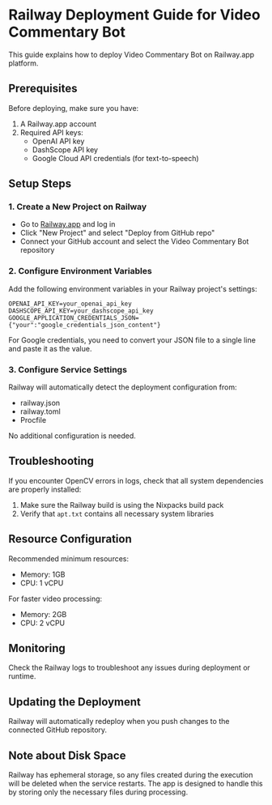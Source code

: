 # Railway Deployment Guide for Video Commentary Bot

This guide explains how to deploy Video Commentary Bot on Railway.app platform.

## Prerequisites

Before deploying, make sure you have:

1. A Railway.app account
2. Required API keys:
   - OpenAI API key
   - DashScope API key
   - Google Cloud API credentials (for text-to-speech)

## Setup Steps

### 1. Create a New Project on Railway

- Go to [Railway.app](https://railway.app/) and log in
- Click "New Project" and select "Deploy from GitHub repo"
- Connect your GitHub account and select the Video Commentary Bot repository

### 2. Configure Environment Variables

Add the following environment variables in your Railway project's settings:

```
OPENAI_API_KEY=your_openai_api_key
DASHSCOPE_API_KEY=your_dashscope_api_key
GOOGLE_APPLICATION_CREDENTIALS_JSON={"your":"google_credentials_json_content"}
```

For Google credentials, you need to convert your JSON file to a single line and paste it as the value.

### 3. Configure Service Settings

Railway will automatically detect the deployment configuration from:
- railway.json
- railway.toml
- Procfile

No additional configuration is needed.

## Troubleshooting

If you encounter OpenCV errors in logs, check that all system dependencies are properly installed:

1. Make sure the Railway build is using the Nixpacks build pack
2. Verify that `apt.txt` contains all necessary system libraries

## Resource Configuration

Recommended minimum resources:
- Memory: 1GB
- CPU: 1 vCPU

For faster video processing:
- Memory: 2GB
- CPU: 2 vCPU

## Monitoring

Check the Railway logs to troubleshoot any issues during deployment or runtime.

## Updating the Deployment

Railway will automatically redeploy when you push changes to the connected GitHub repository.

## Note about Disk Space

Railway has ephemeral storage, so any files created during the execution will be deleted when the service restarts. The app is designed to handle this by storing only the necessary files during processing. 